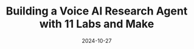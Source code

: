 ---
categories:
- AI Agents
- Automation & Workflows
- RAG & Knowledge Management
date: 2024-10-27
description: Learn how to build a voice AI research agent using 11 Labs voice AI agents
  and Make.com automation. This tutorial demonstrates setting up the agent, integrating
  with GPT-4, and utilizing a web hook for research retrieval.
duration: 17 minutes
layout: course
level: Intermediate
sections:
- description: 'Overview of the project and its objectives: building a voice AI research
    assistant using 11 Labs and Make.com.'
  timestamp: 00:00
  title: "\U0001F399️ Introduction & Project Overview"
- description: Creating a new voice AI agent in 11 Labs, selecting a blank template,
    naming the agent ('Allen'), and configuring the initial message and language model
    (GPT-4).
  timestamp: 00:59
  title: ⚙️ Setting up the 11 Labs Voice AI Agent
- description: Adding a Make.com tool to the 11 Labs agent to connect with Perplexity
    for research. Configuring the webhook URL, parameters (subject), and specifying
    the tool's function within the agent's settings.
  timestamp: 02:39
  title: "\U0001F517 Integrating Make.com and Perplexity"
- description: Choosing a voice for the agent from 11 Labs' options and configuring
    various output parameters like streaming latency, stability, and similarity to
    fine-tune the agent's voice quality.
  timestamp: 05:40
  title: "\U0001F5E3️ Voice and Output Parameter Configuration"
- description: Testing the agent's functionality with initial queries, identifying
    and addressing technical issues with response latency, and adjusting voice settings
    for improved audio quality.
  timestamp: 09:52
  title: "\U0001F680 Testing and Refining the Agent"
- description: 'Detailed walkthrough of the agent''s workflow: demonstrating how the
    agent utilizes the Make.com webhook to send queries to Perplexity, retrieves the
    research information, and delivers the response via voice.'
  timestamp: '14:10'
  title: "\U0001F575️‍♀️ Analyzing the Research Process"
- description: Review of the entire process of building the voice AI research agent,
    including the provision of a link to import the blueprint, and a teaser for future
    video content focusing on phone number integration.
  timestamp: '17:00'
  title: "\U0001F4DC Conclusion & Next Steps"
tags:
- 11 Labs
- Make
- GPT-4
- Voice AI
- Automation
- Research Agent
- Prompt Engineering
- Webhooks
thumbnail: https://i.ytimg.com/vi/XwXpy5npWaE/sddefault.jpg
title: Building a Voice AI Research Agent with 11 Labs and Make
videoId: XwXpy5npWaE
---